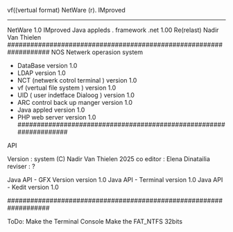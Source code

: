 vf((vertual format) NetWare (r).  IMproved 

-------------------------------------------------------------------
NetWare 1.0 IMproved 
Java appleds . framework .net 1.00
Re(relast) Nadir Van Thielen
###################################################################
NOS Netwerk operasion system 
- DataBase version 1.0
- LDAP version 1.0
- NCT  (netwerk cotrol terminal ) version 1.0
- vf (vertual file system ) version 1.0
- UID ( user indetface Dialoog ) version 1.0
- ARC control back up manger version 1.0
- Java appled version 1.0
- PHP web server version 1.0
###################################################################

API <the tree and the appel and the mokey >

Version : system 
(C) Nadir Van Thielen 2025
co editor : Elena Dinatailia
reviser : ?

Java API - GFX Version  version 1.0
Java API - Terminal version 1.0
Java API - Kedit version 1.0

###################################################################




ToDo: 
Make the Terminal Console 
Make the FAT_NTFS 32bits

